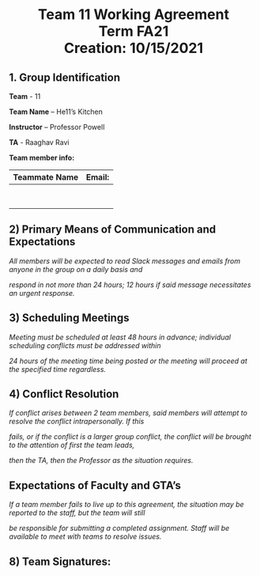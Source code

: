 
<div align="center"> <h1>Team 11 Working Agreement  <br>
Term FA21  <br>
Creation: 10/15/2021 </h1> </div>

<div> <h2> 1. Group Identification </h2>
   
   **Team** -  11  
     
   **Team Name**  – He11’s Kitchen  
     
   **Instructor** – Professor Powell  
     
   **TA** - Raaghav Ravi  
     
   **Team member info:**  
</div>
   


| **Teammate Name**| **Email:** |
| ----------- | ----------- |
|             |             |
|             |             |
|             |             |
|             |             |
|             |             |
|             |             |
|             |             |
|             |             |



<h2> 2) Primary Means of Communication and Expectations </h2>

*All members will be expected to read Slack messages and emails from anyone in the group on a daily basis and*
  
*respond in not more than 24 hours; 12 hours if said message necessitates an urgent response.*

<h2> 3) Scheduling Meetings </h2>

*Meeting must be scheduled at least 48 hours in advance; individual scheduling conflicts must be addressed within*
  
*24 hours of the meeting time being posted or the meeting will proceed at the specified time regardless.*
  

<h2> 4) Conflict Resolution </h2>

*If conflict arises between 2 team members, said members will attempt to resolve the conflict intrapersonally. If this*  
  
*fails, or if the conflict is a larger group conflict, the conflict will be brought to the attention of first the team leads,*  

*then the TA, then the Professor as the situation requires.*
  
<h2> Expectations of Faculty and GTA’s </h2>

*If a team member fails to live up to this agreement, the situation may be reported to the staff, but the team will still*  

*be responsible for submitting a completed assignment. Staff will be available to meet with teams to resolve issues.* 
  




<h2>8) Team Signatures:</h2>

